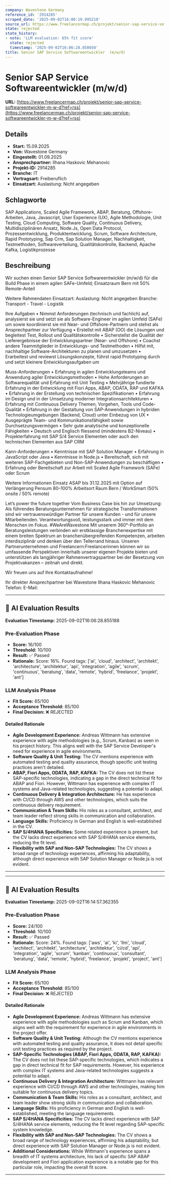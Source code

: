 ```yaml
---
company: Wavestone Germany
reference_id: '2914285'
scraped_date: '2025-09-02T16:00:19.995210'
source_url: https://www.freelancermap.ch/projekt/senior-sap-service-softwareentwickler-m-w-d?ref=rss
state: rejected
state_history:
- note: 'LLM evaluation: 65% fit score'
  state: rejected
  timestamp: '2025-09-02T16:06:28.858650'
title: Senior SAP Service Softwareentwickler  (m/w/d)
---
```



# Senior SAP Service Softwareentwickler  (m/w/d)
**URL:** [https://www.freelancermap.ch/projekt/senior-sap-service-softwareentwickler-m-w-d?ref=rss](https://www.freelancermap.ch/projekt/senior-sap-service-softwareentwickler-m-w-d?ref=rss)
## Details
- **Start:** 15.09.2025
- **Von:** Wavestone Germany
- **Eingestellt:** 01.09.2025
- **Ansprechpartner:** Ilhana Haskovic Mehanovic
- **Projekt-ID:** 2914285
- **Branche:** IT
- **Vertragsart:** Freiberuflich
- **Einsatzart:** Auslastung: Nicht angegeben

## Schlagworte
SAP Applications, Scaled Agile Framework, ABAP, Beratung, Offshore-Arbeiten, Java, Javascript, User Experience (UX), Agile Methodologie, Unit Testing, Cloud Computing, Software Quality, Continuous Delivery, Multidisziplinären Ansatz, Node.Js, Open Data Protocol, Prozessentwicklung, Produktentwicklung, Scrum, Software Architecture, Rapid Prototyping, Sap Crm, Sap Solution Manager, Nachhaltigkeit, Testmethoden, Softwareverteilung, Qualitätskontrolle, Backend, Apache Kafka, Logistikprozesse

## Beschreibung
Wir suchen einen Senior SAP Service Softwareentwickler (m/w/d) für die Build Phase in einem agilen SAFe-Umfeld; Einsatzraum Bern mit 50% Remote-Anteil

Weitere Rahmendaten
Einsatzart:
Auslastung: Nicht angegeben
Branche: Transport - Travel - Logistik

Ihre Aufgaben
• Nimmst Anforderungen (technisch und fachlich) auf, analysierst sie und setzt sie als Software-Engineer im agilen Umfeld (SAFe) um sowie koordinierst sie mit Near- und Offshore-Partnern und stehst als Ansprechpartner zur Verfügung
• Erstellst mit ABAP (OO) die Lösungen und begleitest Test, Rollout und Qualitätskontrolle
• Sicherstellst die Qualität der Lieferergebnisse der Entwicklungspartner (Near- und Offshore)
• Coachst andere Teammitglieder in Entwicklungs- und Testmethoden
• Hilfst mit, nachhaltige Software-Architekturen zu planen und umzusetzen
• Erarbeitest und reviewst Lösungskonzepte, führst rapid Prototyping durch und setzt kleinere Entwicklungsaufgaben um

Muss-Anforderungen
• Erfahrung in agilen Entwicklungsteams und Anwendung agiler Entwicklungsmethoden
• Hohe Anforderungen an Softwarequalität und Erfahrung mit Unit Testing
• Mehrjährige fundierte Erfahrung in der Entwicklung mit Fiori Apps, ABAP, ODATA, RAP und KAFKA
• Erfahrung in der Erstellung von technischen Spezifikationen
• Erfahrung im Design und in der Umsetzung moderner Integrationsarchitekturen
• Erfahrung mit Continuous Delivery Themen, Vorgehen, Tools und Code-Qualität
• Erfahrung in der Gestaltung von SAP-Anwendungen in hybriden Technologieumgebungen (Backend, Cloud) unter Einbezug von UX
• Ausgeprägte Team- und Kommunikationsfähigkeit sowie Durchsetzungsvermögen
• Sehr gute analytische und konzeptionelle Fähigkeiten
• Deutsch und Englisch fliessend (mindestens B2-Niveau)
• Projekterfahrung mit SAP S/4 Service Elementen oder auch den technischen Elementen aus SAP CRM

Kann-Anforderungen
• Kenntnisse mit SAP Solution Manager
• Erfahrung in JavaScript oder Java
• Kenntnisse in Node.js
• Bereitschaft, sich mit weiteren SAP-Fachgebieten und Non-SAP-Anwendungen zu beschäftigen
• Erfahrung oder Bereitschaft zur Arbeit mit Scaled Agile Framework (SAFe) oder Scrum

Weitere Informationen
Einsatz ASAP bis 31.12.2025 mit Option auf Verlängerung
Pensum 80–100%
Arbeitsort Raum Bern / WorkSmart (50% onsite / 50% remote)

Let’s power the future together
Vom Business Case bis hin zur Umsetzung: Als führendes Beratungsunternehmen für strategische Transformationen sind wir vertrauenswürdiger Partner für unsere Kunden - und für unsere Mitarbeitenden. Verantwortungsvoll, leistungsstark und immer mit dem Menschen im Fokus. #WeAreWavestone
Mit unserem 360°-Portfolio an Beratungsleistungen verbinden wir erstklassige Branchenexpertise mit einem breiten Spektrum an branchenübergreifenden Kompetenzen, arbeiten interdisziplinär und denken über den Tellerrand hinaus. Unseren Partnerunternehmen und Freelancern:Freelancerinnen können wir so umfassende Perspektiven innerhalb unserer eigenen Projekte bieten und unterstützen als langjähriger Rahmenvertragspartner bei der Besetzung von Projektvakanzen – zeitnah und direkt.

Wir freuen uns auf Ihre Kontaktaufnahme!

Ihr direkter Ansprechpartner bei Wavestone
Ilhana Haskovic Mehanovic
Telefon:
E-Mail:

---

## 🤖 AI Evaluation Results

**Evaluation Timestamp:** 2025-09-02T16:06:28.855188

### Pre-Evaluation Phase
- **Score:** 16/100
- **Threshold:** 10/100
- **Result:** ✅ Passed
- **Rationale:** Score: 16%. Found tags: ['ai', 'cloud', 'architect', 'architekt', 'architecture', 'architektur', 'api', 'integration', 'agile', 'scrum', 'continuous', 'beratung', 'data', 'remote', 'hybrid', 'freelance', 'projekt', 'ant']

### LLM Analysis Phase
- **Fit Score:** 65/100
- **Acceptance Threshold:** 85/100
- **Final Decision:** ❌ REJECTED

#### Detailed Rationale
- **Agile Development Experience:** Andreas Wittmann has extensive experience with agile methodologies (e.g., Scrum, Kanban) as seen in his project history. This aligns well with the SAP Service Developer's need for experience in agile environments. 
- **Software Quality & Unit Testing:** The CV mentions experience with automated testing and quality assurance, though specific unit testing practices aren't detailed. 
- **ABAP, Fiori Apps, ODATA, RAP, KAFKA:** The CV does not list these SAP-specific technologies, indicating a gap in the direct technical fit for ABAP and Fiori. However, Wittmann has experience with complex IT systems and Java-related technologies, suggesting a potential to adapt.
- **Continuous Delivery & Integration Architecture:** He has experience with CI/CD through AWS and other technologies, which suits the continuous delivery requirement.
- **Communication & Team Skills:** His roles as a consultant, architect, and team leader reflect strong skills in communication and collaboration.
- **Language Skills:** Proficiency in German and English is well-established in the CV.
- **SAP S/4HANA Specificities:** Some related experience is present, but the CV lacks direct experience with SAP S/4HANA service elements, reducing the fit level. 
- **Flexibility with SAP and Non-SAP Technologies:** The CV shows a broad range of technology experiences, affirming his adaptability, although direct experience with SAP Solution Manager or Node.js is not evident.

---


---

## 🤖 AI Evaluation Results

**Evaluation Timestamp:** 2025-09-02T16:14:57.362355

### Pre-Evaluation Phase
- **Score:** 24/100
- **Threshold:** 10/100
- **Result:** ✅ Passed
- **Rationale:** Score: 24%. Found tags: ['aws', 'ai', 'ki', 'llm', 'cloud', 'architect', 'architekt', 'architecture', 'architektur', 'ci/cd', 'api', 'integration', 'agile', 'scrum', 'kanban', 'continuous', 'consultant', 'beratung', 'data', 'remote', 'hybrid', 'freelance', 'projekt', 'project', 'ant']

### LLM Analysis Phase
- **Fit Score:** 65/100
- **Acceptance Threshold:** 85/100
- **Final Decision:** ❌ REJECTED

#### Detailed Rationale
- **Agile Development Experience:** Andreas Wittmann has extensive experience with agile methodologies such as Scrum and Kanban, which aligns well with the requirement for experience in agile environments in the project offer.
- **Software Quality & Unit Testing:** Although the CV mentions experience with automated testing and quality assurance, it does not detail specific unit testing practices as required by the project.
- **SAP-Specific Technologies (ABAP, Fiori Apps, ODATA, RAP, KAFKA):** The CV does not list these SAP-specific technologies, which indicates a gap in direct technical fit for SAP requirements. However, his experience with complex IT systems and Java-related technologies suggests a potential to adapt.
- **Continuous Delivery & Integration Architecture:** Wittmann has relevant experience with CI/CD through AWS and other technologies, making him suitable for continuous delivery topics.
- **Communication & Team Skills:** His roles as a consultant, architect, and team leader show strong skills in communication and collaboration.
- **Language Skills:** His proficiency in German and English is well-established, meeting the language requirements.
- **SAP S/4HANA Specificities:** The CV lacks direct experience with SAP S/4HANA service elements, reducing the fit level regarding SAP-specific system knowledge.
- **Flexibility with SAP and Non-SAP Technologies:** The CV shows a broad range of technology experiences, affirming his adaptability, but direct experience with SAP Solution Manager or Node.js is not evident.
- **Additional Considerations:** While Wittmann's experience spans a breadth of IT systems architecture, his lack of specific SAP ABAP development and Fiori application experience is a notable gap for this particular role, impacting the overall fit score.

---
